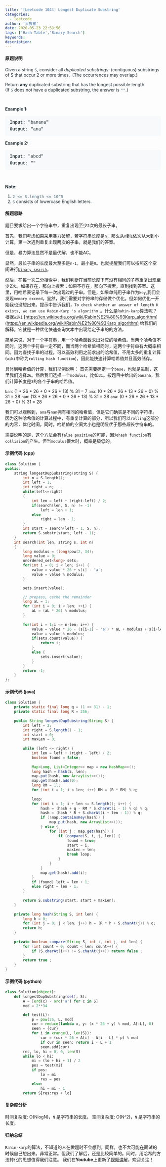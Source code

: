 ```yaml
---
title: '[Leetcode 1044] Longest Duplicate Substring'
categories:
  - leetcode
author: '大猩猩'
date: 2020-05-23 22:58:56
tags: ['Hash Table','Binary Search']
keywords:
description:
---
```

#### 原题说明
<p style="font-size: 14px; margin-bottom: 1em; color: rgb(38, 50, 56); font-family: -apple-system, system-ui, &quot;Segoe UI&quot;, &quot;PingFang SC&quot;, &quot;Hiragino Sans GB&quot;, &quot;Microsoft YaHei&quot;, &quot;Helvetica Neue&quot;, Helvetica, Arial, sans-serif, &quot;Apple Color Emoji&quot;, &quot;Segoe UI Emoji&quot;, &quot;Segoe UI Symbol&quot;;">Given a string&nbsp;<code style="font-family: monospace; font-size: 13px; color: rgb(84, 110, 122); background-color: rgb(247, 249, 250); border-radius: 3px;">S</code>, consider all&nbsp;<em>duplicated substrings</em>: (contiguous) substrings of S that occur 2 or more times.&nbsp; (The occurrences&nbsp;may overlap.)</p><p style="font-size: 14px; margin-bottom: 1em; color: rgb(38, 50, 56); font-family: -apple-system, system-ui, &quot;Segoe UI&quot;, &quot;PingFang SC&quot;, &quot;Hiragino Sans GB&quot;, &quot;Microsoft YaHei&quot;, &quot;Helvetica Neue&quot;, Helvetica, Arial, sans-serif, &quot;Apple Color Emoji&quot;, &quot;Segoe UI Emoji&quot;, &quot;Segoe UI Symbol&quot;;">Return&nbsp;<span style="font-weight: bolder;">any</span>&nbsp;duplicated&nbsp;substring that has the longest possible length.&nbsp; (If&nbsp;<code style="font-family: monospace; font-size: 13px; color: rgb(84, 110, 122); background-color: rgb(247, 249, 250); border-radius: 3px;">S</code>&nbsp;does not have a duplicated substring, the answer is&nbsp;<code style="font-family: monospace; font-size: 13px; color: rgb(84, 110, 122); background-color: rgb(247, 249, 250); border-radius: 3px;">""</code>.)</p><p style="font-size: 14px; margin-bottom: 1em; color: rgb(38, 50, 56); font-family: -apple-system, system-ui, &quot;Segoe UI&quot;, &quot;PingFang SC&quot;, &quot;Hiragino Sans GB&quot;, &quot;Microsoft YaHei&quot;, &quot;Helvetica Neue&quot;, Helvetica, Arial, sans-serif, &quot;Apple Color Emoji&quot;, &quot;Segoe UI Emoji&quot;, &quot;Segoe UI Symbol&quot;;">&nbsp;</p><p style="font-size: 14px; margin-bottom: 1em; color: rgb(38, 50, 56); font-family: -apple-system, system-ui, &quot;Segoe UI&quot;, &quot;PingFang SC&quot;, &quot;Hiragino Sans GB&quot;, &quot;Microsoft YaHei&quot;, &quot;Helvetica Neue&quot;, Helvetica, Arial, sans-serif, &quot;Apple Color Emoji&quot;, &quot;Segoe UI Emoji&quot;, &quot;Segoe UI Symbol&quot;;"><span style="font-weight: bolder;">Example 1:</span></p><pre style="font-family: SFMono-Regular, Consolas, &quot;Liberation Mono&quot;, Menlo, Courier, monospace; margin-bottom: 1em; background: rgb(247, 249, 250); padding: 10px 15px; color: rgb(38, 50, 56); line-height: 1.6; border-radius: 3px; white-space: pre-wrap;"><span style="font-weight: bolder;">Input: </span><span id="example-input-1-1">"banana"</span>
<span style="font-weight: bolder;">Output: </span><span id="example-output-1">"ana"</span>
</pre><p style="font-size: 14px; margin-bottom: 1em; color: rgb(38, 50, 56); font-family: -apple-system, system-ui, &quot;Segoe UI&quot;, &quot;PingFang SC&quot;, &quot;Hiragino Sans GB&quot;, &quot;Microsoft YaHei&quot;, &quot;Helvetica Neue&quot;, Helvetica, Arial, sans-serif, &quot;Apple Color Emoji&quot;, &quot;Segoe UI Emoji&quot;, &quot;Segoe UI Symbol&quot;;"><span style="font-weight: bolder;">Example 2:</span></p><pre style="font-family: SFMono-Regular, Consolas, &quot;Liberation Mono&quot;, Menlo, Courier, monospace; margin-bottom: 1em; background: rgb(247, 249, 250); padding: 10px 15px; color: rgb(38, 50, 56); line-height: 1.6; border-radius: 3px; white-space: pre-wrap;"><span style="font-weight: bolder;">Input: </span><span id="example-input-2-1">"abcd"</span>
<span style="font-weight: bolder;">Output: </span><span id="example-output-2">""</span>
</pre><p style="font-size: 14px; margin-bottom: 1em; color: rgb(38, 50, 56); font-family: -apple-system, system-ui, &quot;Segoe UI&quot;, &quot;PingFang SC&quot;, &quot;Hiragino Sans GB&quot;, &quot;Microsoft YaHei&quot;, &quot;Helvetica Neue&quot;, Helvetica, Arial, sans-serif, &quot;Apple Color Emoji&quot;, &quot;Segoe UI Emoji&quot;, &quot;Segoe UI Symbol&quot;;">&nbsp;</p><p style="font-size: 14px; margin-bottom: 1em; color: rgb(38, 50, 56); font-family: -apple-system, system-ui, &quot;Segoe UI&quot;, &quot;PingFang SC&quot;, &quot;Hiragino Sans GB&quot;, &quot;Microsoft YaHei&quot;, &quot;Helvetica Neue&quot;, Helvetica, Arial, sans-serif, &quot;Apple Color Emoji&quot;, &quot;Segoe UI Emoji&quot;, &quot;Segoe UI Symbol&quot;;"><span style="font-weight: bolder;">Note:</span></p><ol style="margin-bottom: 1em; color: rgb(38, 50, 56); font-family: -apple-system, system-ui, &quot;Segoe UI&quot;, &quot;PingFang SC&quot;, &quot;Hiragino Sans GB&quot;, &quot;Microsoft YaHei&quot;, &quot;Helvetica Neue&quot;, Helvetica, Arial, sans-serif, &quot;Apple Color Emoji&quot;, &quot;Segoe UI Emoji&quot;, &quot;Segoe UI Symbol&quot;;"><li><code style="font-family: monospace; font-size: 13px; color: rgb(84, 110, 122); background-color: rgb(247, 249, 250); border-radius: 3px;">2 &lt;= S.length &lt;= 10^5</code></li><li><code style="font-family: monospace; font-size: 13px; color: rgb(84, 110, 122); background-color: rgb(247, 249, 250); border-radius: 3px;">S</code>&nbsp;consists of lowercase English letters.</li></ol>
<!--more-->

#### 解题思路
题目要求给出一个字符串中，重复出现至少`2`次的最长子串。

首先，我们考虑如果采用暴力破解，若字符串长度是`n`，那么从`n`到`1`依次从大到小计算，第一次遇到重复出现两次的子串，就是我们的答案。

但是，暴力算法显然不是最优解，也不能AC。

显然，最长子串的长度最大至多是`n-1`，最小是`0`。也就提醒我们可以按照这个空间进行[`binary search`](/tags/Binary-Search/)。

然后，在每一次二分搜索中，我们判断在当前长度下有没有相同的子串重复出现至少2次。如果存在，那向上搜索；如果不存在，那向下搜索，直到找到答案。这里，用哈希表记录下每一次出现过的子串。但是，如果单纯用子串作为`key`,我们会发现`memory exceed`。显然，我们需要对字符串的存储做个优化。但如何优化一开始我也没想出来。提示中告诉我们，`To check whether an answer of length K exists, we can use Rabin-Karp 's algorithm.`。什么是`Rahin-karp`算法呢？根据`wiki` [https://en.wikipedia.org/wiki/Rabin%E2%80%93Karp_algorithm](https://en.wikipedia.org/wiki/Rabin%E2%80%93Karp_algorithm) 给我们的解释，它就是一种优化快速查询文本中出现给定子串的的方法。

简单来说，对于一个字符串，用一个哈希函数求出对应的哈希值。当两个哈希值不同时，这两个字符串一定不同，而当两个哈希值相同时，这两个字符串有大概率相同。因为查找子串的过程，可以高效利用之前求出的哈希值，不用太多的重复计算(`wiki`中称为`rolling hash function`)，因此能快速计算哈希值并且高效储存。

具体到哈希值的计算，我们举例说明：
首先需要确定一个`base`，也就是进制，这里我们选择`26`。然后我们选择一个`modulus`，比如`31`。按题目中给出的`banana`，我们计算长度是`3`的各个子串的哈希值。

`ban`: (1 \* 26 \* 26 + 0 \* 26 + 13) % 31 = 7
`ana`: (0 \* 26 \* 26 + 13 \* 26 + 0) % 31 = 28
`nan`: (13 \* 26 \* 26 + 0 \* 26 + 13) % 31 = 28
`ana`: (0 \* 26 \* 26 + 13 \* 26 + 0) % 31 = 28

我们可以观察到，`ana`与`nan`拥有相同的哈希值，但是它们确实是不同的字符串。因为这种哈希值的计算过程中，有重复计算的部分，所以我们可以`rolling`这部分的内容，优化时间。同时，哈希值的空间大小也是明显优于那些超长字符串的。

需要说明的是，这个方法会有`false positive`的可能，因为`hash function`有`collision`的产生。但当`modulus`很大时，概率是极低的。

#### 示例代码 (cpp)
```cpp
class Solution {
public:
    string longestDupSubstring(string S) {
        int n = S.length();
        int left = 1;
        int right = n;
        while(left<=right)
        {
            int len = left + (right-left) / 2;
            if(search(len, S, n) != -1)
                left = len + 1;
            else
                right = len - 1;
        }
        int start = search(left - 1, S, n);
        return S.substr(start, left - 1);
    }
    int search(int len, string s, int n)
    {
        long modulus = (long)pow(2, 34);
        long value = 0;
        unordered_set<long> sets;
        for(int i = 0; i < len; i++) {
            value = value * 26 + s[i] - 'a';
            value = value % modulus;
        }

        sets.insert(value);

        // prepass, cache the remainder
        long aL = 1;
        for (int i = 0; i < len; ++i) {
            aL = (aL * 26) % modulus;
        }
        
        for(int i = 1;i <= n-len; i++) {
            value = value * 26 - (s[i-1] - 'a') * aL + modulus + s[i+len-1] - 'a';
            value = value % modulus;
            if(sets.count(value)) {
                return i;
            }
            else {
                sets.insert(value);
            }
        }
        return -1;
    }
};

```

#### 示例代码 (java)
```java
class Solution {
    private static final long q = (1 << 31) - 1;
    private static final long R = 256;
        
    public String longestDupSubstring(String S) {      
        int left = 2;
        int right = S.length() - 1;
        int start = 0;
        int maxLen = 0;
        
        while (left <= right) {
            int len = left + (right - left) / 2;
            boolean found = false;
            
            Map<Long, List<Integer>> map = new HashMap<>();
            long hash = hash(S, len);
            map.put(hash, new ArrayList<>());
            map.get(hash).add(0);
            long RM = 1l;
            for (int i = 1; i < len; i++) RM = (R * RM) % q;
            
            loop:
            for (int i = 1; i + len <= S.length(); i++) {
                hash = (hash + q - RM * S.charAt(i - 1) % q) % q;
                hash = (hash * R + S.charAt(i + len - 1)) % q;
                if (!map.containsKey(hash)) {
                    map.put(hash, new ArrayList<>());
                } else {
                    for (int j : map.get(hash)) {
                        if (compare(S, i, j, len)) {
                            found = true;
                            start = i;
                            maxLen = len;
                            break loop;
                        }
                    }
                }
                map.get(hash).add(i);
            }
            if (found) left = len + 1;
            else right = len - 1;
        }
        
        return S.substring(start, start + maxLen);
    }
    
    private long hash(String S, int len) { 
        long h = 0;
        for (int j = 0; j < len; j++) h = (R * h + S.charAt(j)) % q;
        return h;
    }
    
    private boolean compare(String S, int i, int j, int len) {
        for (int count = 0; count < len; count++) {
            if (S.charAt(i++) != S.charAt(j++)) return false ; 
        }
        return true ; 
    }
}
```

#### 示例代码 (python)
```python
class Solution(object):
    def longestDupSubstring(self, S):
        A = [ord(c) - ord('a') for c in S]
        mod = 2**34

        def test(L):
            p = pow(26, L, mod)
            cur = reduce(lambda x, y: (x * 26 + y) % mod, A[:L], 0)
            seen = {cur}
            for i in xrange(L, len(S)):
                cur = (cur * 26 + A[i] - A[i - L] * p) % mod
                if cur in seen: return i - L + 1
                seen.add(cur)
        res, lo, hi = 0, 0, len(S)
        while lo < hi:
            mi = (lo + hi + 1) / 2
            pos = test(mi)
            if pos:
                lo = mi
                res = pos
            else:
                hi = mi - 1
        return S[res:res + lo]
```

#### 复杂度分析
时间复杂度: O(NlogN)，`N` 是字符串的长度。
空间复杂度: O(N^2)，`N` 是字符串的长度。

#### 归纳总结
`Rahin-karp`的算法，不知道的人在做题时不会想到。同样，也不大可能在面试的时候自己想出来。非常正常。但我们了解后，还是比较简单的。同时，用哈希的方法转化的思想值得我们注意。
我们在**Youtube**上更新了[视频讲解](https://youtu.be/GSc-F_jlYWk)，欢迎关注！
